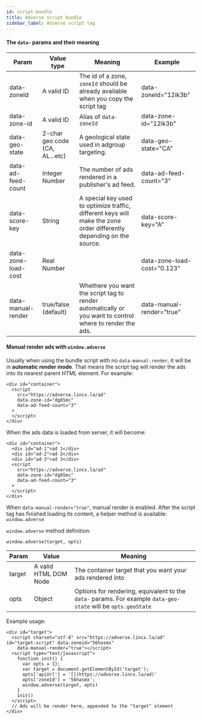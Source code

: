 ```yaml
---
id: script-bundle
title: Adverse script bundle
sidebar_label: Adverse script tag
---
```


#### The `data-` params and their meaning

| Param               | Value type                     | Meaning                                                                                                  | Example                   |
|---------------------|--------------------------------|----------------------------------------------------------------------------------------------------------|---------------------------|
| data-zoneId         | A valid ID                     | The id of a zone, `zoneId` should be already available when you copy the script tag                      | data-zoneId="12ik3b"      |
| data-zone-id        | A valid ID                     | Alias of `data-zoneId`                                                                                   | data-zone-id="12ik3b"     |
| data-geo-state      | 2-char geo code (CA, AL...etc) | A geological state used in adgroup targeting.                                                            | data-geo-state="CA"       |
| data-ad-feed-count  | Integer Number                 | The number of ads rendered in a publisher's ad feed.                                                     | data-ad-feed-count="3"    |
| data-score-key      |          String                      |A special key used to optimize traffic, different keys will make the zone order differently depending on the source.|         data-score-key="A"                  |
| data-zone-load-cost | Real Number                 |                                                                                                          |                 data-zone-load-cost="0.123"          |
| data-manual-render  | true/false (default)           | Whethere you want the script tag to render automatically or you want to control where to render the ads. | data-manual-render="true" |

#### Manual render ads with `window.adverse`

Usually when using the bundle script with no `data-manual-render`, it will be in **automatic render mode**. That means the script tag will render the ads into its nearest parent HTML element. For example:

```
<div id="container">
  <script
    src="https://adverse.lincx.la/ad"
    data-zone-id="dg65mc"
    data-ad-feed-count="3"
  >
  </script>
</div>
```

When the ads data is loaded from server, it will become:
```
<div id="container">
  <div id="ad-1">ad 1</div>
  <div id="ad-2">ad 2</div>
  <div id="ad-3">ad 3</div>
  <script
    src="https://adverse.lincx.la/ad"
    data-zone-id="dg65mc"
    data-ad-feed-count="3"
  >
  </script>
</div>
```

When `data-manual-render="true"`, manual render is enabled. After the script tag has finished loading its content, a helper method is available: `window.adverse`

`window.adverse` method definition:
```
window.adverse(target, opts)
```

| Param  | Value                 | Meaning                                                                                                       |
|--------|-----------------------|---------------------------------------------------------------------------------------------------------------|
| target | A valid HTML DOM Node | The container target that you want your ads rendered into                                                     |
| opts   | Object                | Options for rendering, equivalent to the `data-` params. For example `data-geo-state` will be `opts.geoState` |

Example usage:

```
<div id="target">
  <script charset="utf-8" src="https://adverse.lincx.la/ad" id="target-script" data-zoneid="56hasmx"
    data-manual-render="true"></script>
  <script type="text/javascript">
    function init() {
      var opts = {};
      var target = document.getElementById('target');
      opts['apiUrl'] = '[](https://adverse.lincx.la/ad)'
      opts['zoneId'] = '56hasmx';
      window.adverse(target, opts)
    }
    init()
  </script>
  // Ads will be render here, appended to the "target" element
</div>

```
